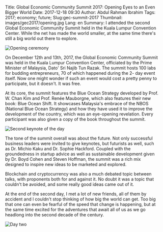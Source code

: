 Title: Global Economic Community Summit 2017: Opening Eyes to an Even Bigger World
Date: 2017-12-18 09:30
Author: Abdul Rahman Ibrahim
Tags: 2017; economy; future;
Slug:gec-summit-2017
Thumbnail: images/gec2017/opening.jpg
Lang: en
Summary: I attended the second Global Economic Community Summit held in the Kuala Lumpur Convention Center. While the net has made the world smaller, at the same time there's still a big world out there to explore.

![Opening ceremony](/images/gec2017/opening.jpg)

On December 12th and 13th, 2017, the Global Economic Community Summit was held in the Kuala Lumpur Convention Center, officiated by the Prime Minister of Malaysia, Dato' Sri Najib Tun Razak. The summit hosts 100 labs for budding entrepreneurs, 70 of which happened during the 2- day event itself. Now one might wonder if such an event would cost a pretty penny to participate, but it doesn't. It was free.

At its core, the summit features the Blue Ocean Strategy developed by Prof. W. Chan Kim and Prof. Renée Mauborgne, which also features their new book: Blue Ocean Shift. It showcases Malaysia's embrace of the NBOS (National Blue Ocean Strategy) and how they have used it to improve the development of the country, which was an eye-opening revelation. Every participant was also given a copy of the book throughout the summit.

![Second keynote of the day](/images/gec2017/kaku.jpg)

The tone of the summit overall was about the future. Not only successful business leaders were invited to give keynotes, but futurists as well, such as Dr. Michio Kaku and Dr. Sophie Hackford. Coupled with the groundedness in startup advice as well as sustainable development given by Dr. Boyd Cohen and Steven Hoffman, the summit was a rich mix designed to inspire new ideas to be marketed and explored.

Blockchain and cryptocurrency was also a much debated topic between talks, with proponents both for and against it. No doubt it was a topic that couldn't be avoided, and some really good ideas came out of it.

At the end of the second day, I met a lot of new friends, all of them by accident and I couldn't stop thinking of how big the world can get. Too big that one can even be fearful of the speed that change is happening, but at the same time excited for the adventures that await all of us as we go headlong into the second decade of the century.

![Day two](/images/gec2017/daytwo.jpg)
